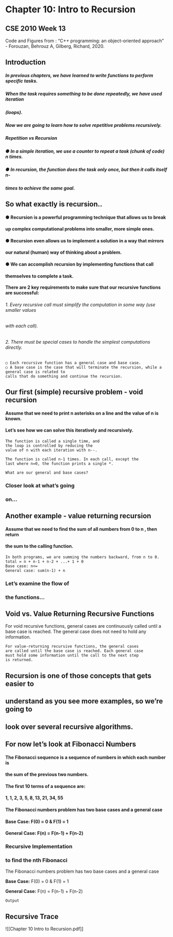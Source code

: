 # Chapter 10: Intro to Recursion

## CSE 2010 Week 13

Code and Figures from : “C++ programming: an object-oriented approach” - Forouzan, Behrouz A, Gilberg, Richard, 2020.


## Introduction

##### In previous chapters, we have learned to write functions to perform specific tasks.

##### When the task requires something to be done repeatedly, we have used iteration

##### (loops).

##### Now we are going to learn how to solve repetitive problems recursively.

##### Repetition vs Recursion

##### ● In a simple iteration, we use a counter to repeat a task (chunk of code) n times.

##### ● In recursion, the function does the task only once, but then it calls itself n-

##### times to achieve the same goal.


## So what exactly is recursion..

#### ● Recursion is a powerful programming technique that allows us to break

#### up complex computational problems into smaller, more simple ones.

#### ● Recursion even allows us to implement a solution in a way that mirrors

#### our natural (human) way of thinking about a problem.

#### ● We can accomplish recursion by implementing functions that call

#### themselves to complete a task.

**There are 2 key requirements to make sure that our recursive functions are successful:**

###### 1. Every recursive call must simplify the computation in some way (use smaller values

###### with each call).

###### 2. There must be special cases to handle the simplest computations directly.

```
○ Each recursive function has a general case and base case.
○ A base case is the case that will terminate the recursion, while a general case is related to
calls that do something and continue the recursion.
```

## Our first (simple) recursive problem - void recursion

#### Assume that we need to print n asterisks on a line and the value of n is known.

#### Let’s see how we can solve this iteratively and recursively.

```
The function is called a single time, and
the loop is controlled by reducing the
value of n with each iteration with n--.
```
```
The function is called n-1 times. In each call, except the
last where n=0, the function prints a single *.
```
```
What are our general and base cases?
```

### Closer look at what’s going

### on...


## Another example - value returning recursion

#### Assume that we need to find the sum of all numbers from 0 to n , then return

#### the sum to the calling function.

```
In both programs, we are summing the numbers backward, from n to 0.
total = n + n-1 + n-2 + ...+ 1 + 0
Base case: n<=
General case: sum(n-1) + n
```

### Let’s examine the flow of

### the functions...


## Void vs. Value Returning Recursive Functions

For void recursive functions, general cases are
continuously called until a base case is reached. The
general case does not need to hold any information.

```
For value-returning recursive functions, the general cases
are called until the base case is reached. Each general case
must hold some information until the call to the next step
is returned.
```

## Recursion is one of those concepts that gets easier to

## understand as you see more examples, so we’re going to

## look over several recursive algorithms.


## For now let’s look at Fibonacci Numbers

#### The Fibonacci sequence is a sequence of numbers in which each number is

#### the sum of the previous two numbers.

#### The first 10 terms of a sequence are:

#### 1, 1, 2, 3, 5, 8, 13, 21, 34, 55

#### The Fibonacci numbers problem has two base cases and a general case

#### Base Case: F(0) = 0 & F(1) = 1

#### General Case: F(n) = F(n-1) + F(n-2)


### Recursive Implementation

### to find the nth Fibonacci #

The Fibonacci numbers
problem has two base cases
and a general case

**Base Case:** F(0) = 0 & F(1) = 1

**General Case:** F(n) = F(n-1) +
F(n-2)

```
Output
```

## Recursive Trace


![[Chapter 10 Intro to Recursion.pdf]]